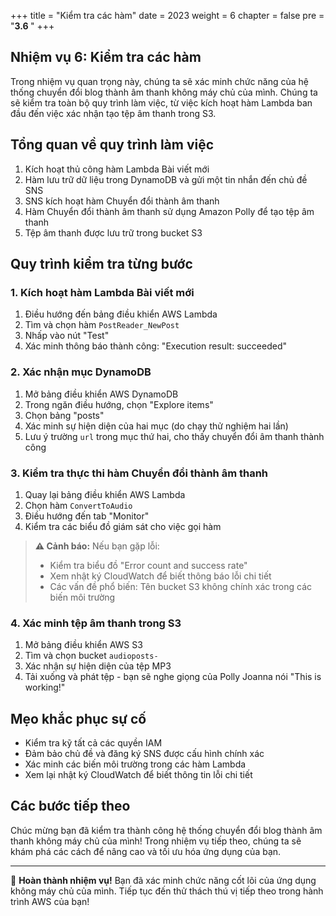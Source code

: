 +++
title = "Kiểm tra các hàm"
date = 2023
weight = 6
chapter = false
pre = "<b>3.6 </b>"
+++

## Nhiệm vụ 6: Kiểm tra các hàm

Trong nhiệm vụ quan trọng này, chúng ta sẽ xác minh chức năng của hệ thống chuyển đổi blog thành âm thanh không máy chủ của mình. Chúng ta sẽ kiểm tra toàn bộ quy trình làm việc, từ việc kích hoạt hàm Lambda ban đầu đến việc xác nhận tạo tệp âm thanh trong S3.

## Tổng quan về quy trình làm việc

1. Kích hoạt thủ công hàm Lambda Bài viết mới
2. Hàm lưu trữ dữ liệu trong DynamoDB và gửi một tin nhắn đến chủ đề SNS
3. SNS kích hoạt hàm Chuyển đổi thành âm thanh
4. Hàm Chuyển đổi thành âm thanh sử dụng Amazon Polly để tạo tệp âm thanh
5. Tệp âm thanh được lưu trữ trong bucket S3

## Quy trình kiểm tra từng bước

### 1. Kích hoạt hàm Lambda Bài viết mới

1. Điều hướng đến bảng điều khiển AWS Lambda
2. Tìm và chọn hàm `PostReader_NewPost`
3. Nhấp vào nút "Test"
4. Xác minh thông báo thành công: "Execution result: succeeded"

### 2. Xác nhận mục DynamoDB

1. Mở bảng điều khiển AWS DynamoDB
2. Trong ngăn điều hướng, chọn "Explore items"
3. Chọn bảng "posts"
4. Xác minh sự hiện diện của hai mục (do chạy thử nghiệm hai lần)
5. Lưu ý trường `url` trong mục thứ hai, cho thấy chuyển đổi âm thanh thành công

### 3. Kiểm tra thực thi hàm Chuyển đổi thành âm thanh

1. Quay lại bảng điều khiển AWS Lambda
2. Chọn hàm `ConvertToAudio`
3. Điều hướng đến tab "Monitor"
4. Kiểm tra các biểu đồ giám sát cho việc gọi hàm

> **⚠️ Cảnh báo:** Nếu bạn gặp lỗi:
> - Kiểm tra biểu đồ "Error count and success rate"
> - Xem nhật ký CloudWatch để biết thông báo lỗi chi tiết
> - Các vấn đề phổ biến: Tên bucket S3 không chính xác trong các biến môi trường

### 4. Xác minh tệp âm thanh trong S3

1. Mở bảng điều khiển AWS S3
2. Tìm và chọn bucket `audioposts-`
3. Xác nhận sự hiện diện của tệp MP3
4. Tải xuống và phát tệp - bạn sẽ nghe giọng của Polly Joanna nói "This is working!"

## Mẹo khắc phục sự cố

- Kiểm tra kỹ tất cả các quyền IAM
- Đảm bảo chủ đề và đăng ký SNS được cấu hình chính xác
- Xác minh các biến môi trường trong các hàm Lambda
- Xem lại nhật ký CloudWatch để biết thông tin lỗi chi tiết

## Các bước tiếp theo

Chúc mừng bạn đã kiểm tra thành công hệ thống chuyển đổi blog thành âm thanh không máy chủ của mình! Trong nhiệm vụ tiếp theo, chúng ta sẽ khám phá các cách để nâng cao và tối ưu hóa ứng dụng của bạn.

---

🎉 **Hoàn thành nhiệm vụ!** Bạn đã xác minh chức năng cốt lõi của ứng dụng không máy chủ của mình. Tiếp tục đến thử thách thú vị tiếp theo trong hành trình AWS của bạn!
